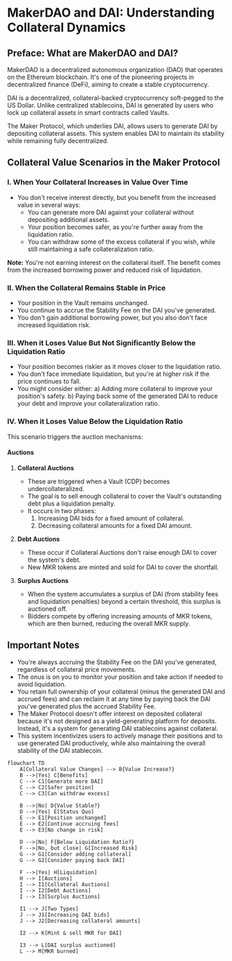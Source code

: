 # MakerDAO and DAI: Understanding Collateral Dynamics

## Preface: What are MakerDAO and DAI?

MakerDAO is a decentralized autonomous organization (DAO) that operates on the Ethereum blockchain. It's one of the pioneering projects in decentralized finance (DeFi), aiming to create a stable cryptocurrency.

DAI is a decentralized, collateral-backed cryptocurrency soft-pegged to the US Dollar. Unlike centralized stablecoins, DAI is generated by users who lock up collateral assets in smart contracts called Vaults.

The Maker Protocol, which underlies DAI, allows users to generate DAI by depositing collateral assets. This system enables DAI to maintain its stability while remaining fully decentralized.

## Collateral Value Scenarios in the Maker Protocol

### I. When Your Collateral Increases in Value Over Time

- You don't receive interest directly, but you benefit from the increased value in several ways:
  - You can generate more DAI against your collateral without depositing additional assets.
  - Your position becomes safer, as you're further away from the liquidation ratio.
  - You can withdraw some of the excess collateral if you wish, while still maintaining a safe collateralization ratio.

**Note:** You're not earning interest on the collateral itself. The benefit comes from the increased borrowing power and reduced risk of liquidation.

### II. When the Collateral Remains Stable in Price

- Your position in the Vault remains unchanged.
- You continue to accrue the Stability Fee on the DAI you've generated.
- You don't gain additional borrowing power, but you also don't face increased liquidation risk.

### III. When it Loses Value But Not Significantly Below the Liquidation Ratio

- Your position becomes riskier as it moves closer to the liquidation ratio.
- You don't face immediate liquidation, but you're at higher risk if the price continues to fall.
- You might consider either:
  a) Adding more collateral to improve your position's safety.
  b) Paying back some of the generated DAI to reduce your debt and improve your collateralization ratio.

### IV. When it Loses Value Below the Liquidation Ratio

This scenario triggers the auction mechanisms:

#### Auctions

1. **Collateral Auctions**
   - These are triggered when a Vault (CDP) becomes undercollateralized.
   - The goal is to sell enough collateral to cover the Vault's outstanding debt plus a liquidation penalty.
   - It occurs in two phases:
     1. Increasing DAI bids for a fixed amount of collateral.
     2. Decreasing collateral amounts for a fixed DAI amount.

2. **Debt Auctions**
   - These occur if Collateral Auctions don't raise enough DAI to cover the system's debt.
   - New MKR tokens are minted and sold for DAI to cover the shortfall.

3. **Surplus Auctions**
   - When the system accumulates a surplus of DAI (from stability fees and liquidation penalties) beyond a certain threshold, this surplus is auctioned off.
   - Bidders compete by offering increasing amounts of MKR tokens, which are then burned, reducing the overall MKR supply.

## Important Notes

- You're always accruing the Stability Fee on the DAI you've generated, regardless of collateral price movements.
- The onus is on you to monitor your position and take action if needed to avoid liquidation.
- You retain full ownership of your collateral (minus the generated DAI and accrued fees) and can reclaim it at any time by paying back the DAI you've generated plus the accrued Stability Fee.
- The Maker Protocol doesn't offer interest on deposited collateral because it's not designed as a yield-generating platform for deposits. Instead, it's a system for generating DAI stablecoins against collateral.
- This system incentivizes users to actively manage their positions and to use generated DAI productively, while also maintaining the overall stability of the DAI stablecoin.

```mermaid
flowchart TD
    A[Collateral Value Changes] --> B{Value Increase?}
    B -->|Yes| C[Benefits]
    C --> C1[Generate more DAI]
    C --> C2[Safer position]
    C --> C3[Can withdraw excess]
    
    B -->|No| D{Value Stable?}
    D -->|Yes| E[Status Quo]
    E --> E1[Position unchanged]
    E --> E2[Continue accruing fees]
    E --> E3[No change in risk]
    
    D -->|No| F{Below Liquidation Ratio?}
    F -->|No, but close| G[Increased Risk]
    G --> G1[Consider adding collateral]
    G --> G2[Consider paying back DAI]
    
    F -->|Yes| H[Liquidation]
    H --> I[Auctions]
    I --> I1[Collateral Auctions]
    I --> I2[Debt Auctions]
    I --> I3[Surplus Auctions]
    
    I1 --> J[Two Types]
    J --> J1[Increasing DAI bids]
    J --> J2[Decreasing collateral amounts]
    
    I2 --> K[Mint & sell MKR for DAI]
    
    I3 --> L[DAI surplus auctioned]
    L --> M[MKR burned]

```
